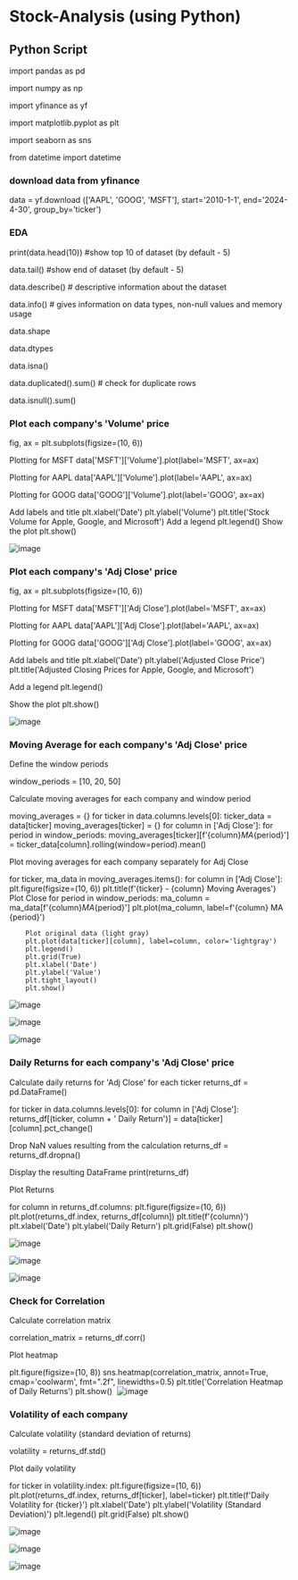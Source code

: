 # Stock-Analysis (using Python)

## Python Script

import pandas as pd

import numpy as np

import yfinance as yf

import matplotlib.pyplot as plt

import seaborn as sns

from datetime import datetime

### download data from yfinance

data = yf.download (['AAPL', 'GOOG', 'MSFT'], start='2010-1-1', end='2024-4-30', group_by='ticker')

### EDA

print(data.head(10)) #show top 10 of dataset (by default - 5)

data.tail() #show end of dataset (by default - 5)

data.describe() # descriptive information about the dataset

data.info() # gives information on data types, non-null values and memory usage

data.shape

data.dtypes

data.isna()

data.duplicated().sum() # check for duplicate rows

data.isnull().sum()

### Plot each company's 'Volume' price

fig, ax = plt.subplots(figsize=(10, 6))

Plotting for MSFT
data['MSFT']['Volume'].plot(label='MSFT', ax=ax)

Plotting for AAPL
data['AAPL']['Volume'].plot(label='AAPL', ax=ax)

Plotting for GOOG
data['GOOG']['Volume'].plot(label='GOOG', ax=ax)

Add labels and title
plt.xlabel('Date')
plt.ylabel('Volume')
plt.title('Stock Volume for Apple, Google, and Microsoft')
Add a legend
plt.legend()
Show the plot
plt.show()

![image](https://github.com/mel4data/Stock-Analysis/assets/170362474/7c9e7c6b-f4d8-45c1-aeae-7d9187f0d364)


### Plot each company's 'Adj Close' price

fig, ax = plt.subplots(figsize=(10, 6))

Plotting for MSFT
data['MSFT']['Adj Close'].plot(label='MSFT', ax=ax)

Plotting for AAPL
data['AAPL']['Adj Close'].plot(label='AAPL', ax=ax)

Plotting for GOOG
data['GOOG']['Adj Close'].plot(label='GOOG', ax=ax)

Add labels and title
plt.xlabel('Date')
plt.ylabel('Adjusted Close Price')
plt.title('Adjusted Closing Prices for Apple, Google, and Microsoft')

Add a legend
plt.legend()

Show the plot
plt.show()

![image](https://github.com/mel4data/Stock-Analysis/assets/170362474/e52b4493-4937-4462-800f-55ccd3c66000)

### Moving Average for each company's 'Adj Close' price

Define the window periods

window_periods = [10, 20, 50]

Calculate moving averages for each company and window period

moving_averages = {}
for ticker in data.columns.levels[0]:
    ticker_data = data[ticker]
    moving_averages[ticker] = {}
    for column in ['Adj Close']:
        for period in window_periods:
            moving_averages[ticker][f'{column}_MA_{period}'] = ticker_data[column].rolling(window=period).mean()

Plot moving averages for each company separately for Adj Close

for ticker, ma_data in moving_averages.items():
    for column in ['Adj Close']:
        plt.figure(figsize=(10, 6))
        plt.title(f'{ticker} - {column} Moving Averages')
        Plot Close
        for period in window_periods:
            ma_column = ma_data[f'{column}_MA_{period}']
            plt.plot(ma_column, label=f'{column} MA {period}')
            
        Plot original data (light gray)
        plt.plot(data[ticker][column], label=column, color='lightgray')
        plt.legend()
        plt.grid(True)
        plt.xlabel('Date')
        plt.ylabel('Value')
        plt.tight_layout()
        plt.show()

![image](https://github.com/mel4data/Stock-Analysis/assets/170362474/c076e991-81ab-4828-8793-ffdb15d2dc49)

![image](https://github.com/mel4data/Stock-Analysis/assets/170362474/0d5f2ddd-8ed1-4272-a259-a0ed9bdae94f)

![image](https://github.com/mel4data/Stock-Analysis/assets/170362474/f5213ef3-759c-4dc3-887b-26f17d8cabbb)


### Daily Returns for each company's 'Adj Close' price

Calculate daily returns for 'Adj Close' for each ticker
returns_df = pd.DataFrame()

for ticker in data.columns.levels[0]:
    for column in ['Adj Close']:
        returns_df[(ticker, column + ' Daily Return')] = data[ticker][column].pct_change()

Drop NaN values resulting from the calculation
returns_df = returns_df.dropna()

Display the resulting DataFrame
print(returns_df)

Plot Returns

for column in returns_df.columns:
    plt.figure(figsize=(10, 6))
    plt.plot(returns_df.index, returns_df[column])
    plt.title(f'{column}')
    plt.xlabel('Date')
    plt.ylabel('Daily Return')
    plt.grid(False)
    plt.show()

![image](https://github.com/mel4data/Stock-Analysis/assets/170362474/4d569bb6-7f25-4853-82df-66ff61cb7757)

![image](https://github.com/mel4data/Stock-Analysis/assets/170362474/e70ba350-fa13-4750-8f16-ad97dd1e8677)

![image](https://github.com/mel4data/Stock-Analysis/assets/170362474/f4ea637e-ac57-4a15-989f-01bede1cf79e)


### Check for Correlation

Calculate correlation matrix

correlation_matrix = returns_df.corr()

Plot heatmap

plt.figure(figsize=(10, 8))
sns.heatmap(correlation_matrix, annot=True, cmap='coolwarm', fmt=".2f", linewidths=0.5)
plt.title('Correlation Heatmap of Daily Returns')
plt.show()
​
![image](https://github.com/mel4data/Stock-Analysis/assets/170362474/6c3afae6-e6ab-446b-93a9-c6828cb0452b)


### Volatility of each company

Calculate volatility (standard deviation of returns)

volatility = returns_df.std()

Plot daily volatility

for ticker in volatility.index:
    plt.figure(figsize=(10, 6))
    plt.plot(returns_df.index, returns_df[ticker], label=ticker)
    plt.title(f'Daily Volatility for {ticker}')
    plt.xlabel('Date')
    plt.ylabel('Volatility (Standard Deviation)')
    plt.legend()
    plt.grid(False)
    plt.show()

![image](https://github.com/mel4data/Stock-Analysis/assets/170362474/2484feef-2388-4b4f-a981-fcb4745369ce)

![image](https://github.com/mel4data/Stock-Analysis/assets/170362474/8b860559-7dd9-4298-bf81-42156cfcd48f)

![image](https://github.com/mel4data/Stock-Analysis/assets/170362474/85cc4420-3ef8-45b5-9958-1e4fde219503)



